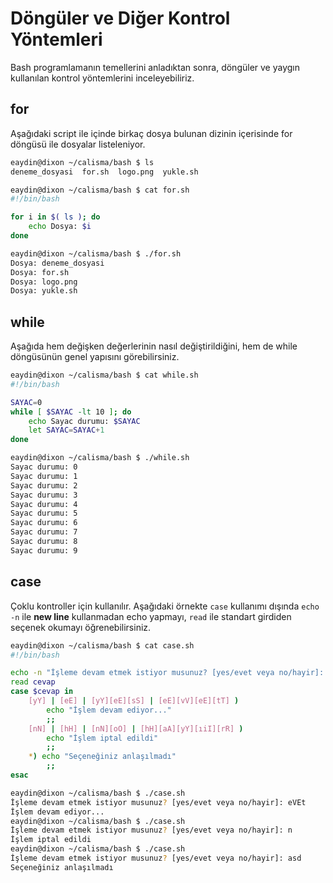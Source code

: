 # Döngüler ve Diğer Kontrol Yöntemleri

Bash programlamanın temellerini anladıktan sonra, döngüler ve yaygın kullanılan kontrol yöntemlerini inceleyebiliriz.

## for

Aşağıdaki script ile içinde birkaç dosya bulunan dizinin içerisinde for döngüsü ile dosyalar listeleniyor.

```bash
eaydin@dixon ~/calisma/bash $ ls
deneme_dosyasi  for.sh  logo.png  yukle.sh
```
```bash
eaydin@dixon ~/calisma/bash $ cat for.sh 
#!/bin/bash

for i in $( ls ); do
    echo Dosya: $i
done
```
```bash
eaydin@dixon ~/calisma/bash $ ./for.sh 
Dosya: deneme_dosyasi
Dosya: for.sh
Dosya: logo.png
Dosya: yukle.sh
```

## while

Aşağıda hem değişken değerlerinin nasıl değiştirildiğini, hem de while döngüsünün genel yapısını görebilirsiniz.

```bash
eaydin@dixon ~/calisma/bash $ cat while.sh 
#!/bin/bash

SAYAC=0
while [ $SAYAC -lt 10 ]; do
    echo Sayac durumu: $SAYAC
    let SAYAC=SAYAC+1
done
```
```bash
eaydin@dixon ~/calisma/bash $ ./while.sh 
Sayac durumu: 0
Sayac durumu: 1
Sayac durumu: 2
Sayac durumu: 3
Sayac durumu: 4
Sayac durumu: 5
Sayac durumu: 6
Sayac durumu: 7
Sayac durumu: 8
Sayac durumu: 9
```

## case

Çoklu kontroller için kullanılır. Aşağıdaki örnekte ```case``` kullanımı dışında ```echo -n``` ile **new line** kullanmadan echo yapmayı, ```read``` ile standart girdiden seçenek okumayı öğrenebilirsiniz.

```bash
eaydin@dixon ~/calisma/bash $ cat case.sh 
#!/bin/bash

echo -n "İşleme devam etmek istiyor musunuz? [yes/evet veya no/hayir]: "
read cevap
case $cevap in
    [yY] | [eE] | [yY][eE][sS] | [eE][vV][eE][tT] )
        echo "İşlem devam ediyor..."
        ;;
    [nN] | [hH] | [nN][oO] | [hH][aA][yY][ıiI][rR] )
        echo "İşlem iptal edildi"
        ;;
    *) echo "Seçeneğiniz anlaşılmadı"
        ;;
esac
```
```bash
eaydin@dixon ~/calisma/bash $ ./case.sh 
İşleme devam etmek istiyor musunuz? [yes/evet veya no/hayir]: eVEt
İşlem devam ediyor...
eaydin@dixon ~/calisma/bash $ ./case.sh 
İşleme devam etmek istiyor musunuz? [yes/evet veya no/hayir]: n
İşlem iptal edildi
eaydin@dixon ~/calisma/bash $ ./case.sh 
İşleme devam etmek istiyor musunuz? [yes/evet veya no/hayir]: asd
Seçeneğiniz anlaşılmadı
```